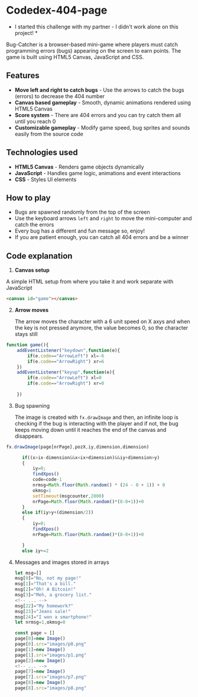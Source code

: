 # Codedex-404-page # 

* I started this challenge with my partner - I didn't work alone on this project! *

Bug-Catcher is a browser-based mini-game where players must catch programming errors (bugs) appearing on the screen to earn points. The game is built using HTML5 Canvas, JavaScript and CSS.

## Features

* **Move left and right to catch bugs** - Use the arrows to catch the bugs (errors) to decrease the 404 number
* **Canvas based gameplay** - Smooth, dynamic animations rendered using HTML5 Canvas
* **Score system** - There are 404 errors and you can try catch them all until you reach 0 
* **Customizable gameplay** - Modify game speed, bug sprites and sounds easily from the source code

## Technologies used

* **HTML5 Canvas** - Renders game objects dynamically
* **JavaScript** - Handles game logic, animations and event interactions
* **CSS** - Styles UI elements 

## How to play

* Bugs are spawned randomly from the top of the screen
* Use the keyboard arrows ```left``` and ```right``` to move the mini-computer and catch the errors
* Every bug has a different and fun message so, enjoy!
* If you are patient enough, you can catch all 404 errors and be a winner

## Code explanation

1. **Canvas setup**

  A simple HTML setup from where you take it and work separate with JavaScript
  ```HTML
  <canvas id="game"></canvas>
  ```

2. **Arrow moves**

   The arrow moves the character with a 6 unit speed on X axys and when the key is not pressed anymore, the value becomes 0, so the character stays still

  ```JavaScript
  function game(){
      addEventListener("keydown",function(e){
          if(e.code=="ArrowLeft") xl=-6
          if(e.code=="ArrowRight") xr=6
      })
      addEventListener("keyup",function(e){
          if(e.code=="ArrowLeft") xl=0
          if(e.code=="ArrowRight") xr=0
      
      })
  ```

3. Bug spawning

   The image is created with ```fx.drawImage``` and then, an infinite loop is checking if the bug is interacting with the player and if not, the bug keeps moving down until it reaches the end of the canvas and disappears.

  ```JavaScript
  fx.drawImage(page[nrPage],pozX,iy,dimension,dimension)

        if((x>ix-dimension&&x<ix+dimension)&&iy+dimension>y)
        {
            iy=0;
            findXpos()
            code=code-1
            nrmsg=Math.floor(Math.random() * (24 - 0 + 1)) + 0
            okmsg=1
            setTimeout(msgcounter,2000)
            nrPage=Math.floor(Math.random()*(8-0+1))+0
        }
        else if(iy>y+(dimension/2)) 
        {
            iy=0;
            findXpos()
            nrPage=Math.floor(Math.random()*(8-0+1))+0

        }
        else iy+=2
  ```
  

4. Messages and images stored in arrays

    ```JavaScript
    let msg=[]
    msg[0]="No, not my page!"
    msg[1]="That's a bill."
    msg[2]="Oh! A Bitcoin!"
    msg[3]="Meh, a grocery list."
    <!-- ... -->
    msg[22]="My homework?"
    msg[23]="Jeans sale!"
    msg[24]="I won a smartphone!"
    let nrmsg=1,okmsg=0

    const page = []
    page[0]=new Image()
    page[0].src="images/p0.png"
    page[1]=new Image()
    page[1].src="images/p1.png"
    page[2]=new Image()
    <!-- ... -->
    page[7]=new Image()
    page[7].src="images/p7.png"
    page[8]=new Image()
    page[8].src="images/p8.png"
    ```

   
